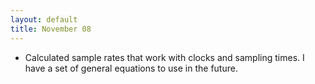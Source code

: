 ```yaml
---
layout: default
title: November 08
---
```


* Calculated sample rates that work with clocks and sampling times.
  I have a set of general equations to use in the future.
